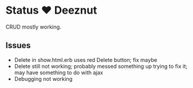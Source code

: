 # Status ♥️ Deeznut

CRUD mostly working.

## Issues

- Delete in show.html.erb uses red Delete button; fix maybe
- Delete still not working; probably messed something up trying to fix it; may have something to do with ajax
- Debugging not working
